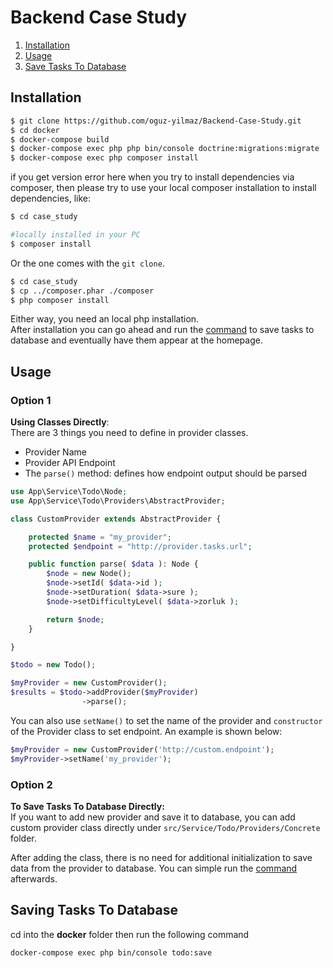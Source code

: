 # Backend Case Study

1. [Installation](#installation)  
2. [Usage](#usage)  
3. [Save Tasks To Database](#saving-tasks-to-database)  

## Installation

```bash
$ git clone https://github.com/oguz-yilmaz/Backend-Case-Study.git
$ cd docker
$ docker-compose build
$ docker-compose exec php php bin/console doctrine:migrations:migrate
$ docker-compose exec php composer install
```

if you get version error here when you try to install dependencies via composer, then please try to use your local composer installation to 
install dependencies, like:

```bash
$ cd case_study

#locally installed in your PC
$ composer install
```

Or the one comes with the `git clone`. 
```bash 
$ cd case_study
$ cp ../composer.phar ./composer
$ php composer install
```

Either way, you need an local php installation.  
After installation you can go ahead and run the [command](#saving-tasks-to-database) to save tasks to database and eventually have them appear at the homepage.
## Usage

### Option 1

**Using  Classes Directly**:  
There are 3 things you need to define in provider classes.  
* Provider Name
* Provider API Endpoint
* The `parse()` method: defines how endpoint output should be parsed
```php
use App\Service\Todo\Node;
use App\Service\Todo\Providers\AbstractProvider;

class CustomProvider extends AbstractProvider {

	protected $name = "my_provider";
	protected $endpoint = "http://provider.tasks.url";

	public function parse( $data ): Node {
		$node = new Node();
		$node->setId( $data->id );
		$node->setDuration( $data->sure );
		$node->setDifficultyLevel( $data->zorluk );

		return $node;
	}

}

$todo = new Todo();

$myProvider = new CustomProvider();
$results = $todo->addProvider($myProvider)
                ->parse();
```

You can also use `setName()` to set the name of the provider and `constructor` of the Provider class to set endpoint. An example is shown below:  
```php
$myProvider = new CustomProvider('http://custom.endpoint');
$myProvider->setName('my_provider');
```
### Option 2

**To Save Tasks To Database Directly:**  
If you want to add new provider and save it to database, you can add custom provider class directly
under `src/Service/Todo/Providers/Concrete` folder.   

After adding the class, there is no need for additional initialization
to save data from the provider to database. You can simple run the [command](#saving-tasks-to-database) afterwards.

## Saving Tasks To Database

cd into the **docker** folder then run the following command

```bash
docker-compose exec php bin/console todo:save
```

